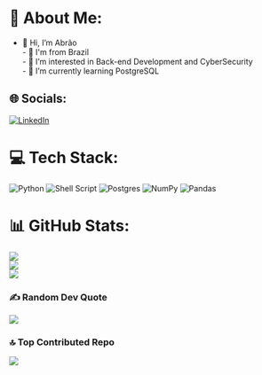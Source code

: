 # 💫 About Me:
 - 👋 Hi, I’m Abrão <br>- 🏡 I'm from Brazil <br>- 👀 I’m interested in Back-end Development and CyberSecurity <br>- 🌱 I’m currently learning PostgreSQL


## 🌐 Socials:
[![LinkedIn](https://img.shields.io/badge/LinkedIn-%230077B5.svg?logo=linkedin&logoColor=white)](https://linkedin.com/in/abrao-junior) 

# 💻 Tech Stack:
![Python](https://img.shields.io/badge/python-3670A0?style=for-the-badge&logo=python&logoColor=ffdd54) ![Shell Script](https://img.shields.io/badge/shell_script-%23121011.svg?style=for-the-badge&logo=gnu-bash&logoColor=white) ![Postgres](https://img.shields.io/badge/postgres-%23316192.svg?style=for-the-badge&logo=postgresql&logoColor=white) ![NumPy](https://img.shields.io/badge/numpy-%23013243.svg?style=for-the-badge&logo=numpy&logoColor=white) ![Pandas](https://img.shields.io/badge/pandas-%23150458.svg?style=for-the-badge&logo=pandas&logoColor=white)
# 📊 GitHub Stats:
![](https://github-readme-stats.vercel.app/api?username=Serryousc&theme=dark&hide_border=false&include_all_commits=false&count_private=false)<br/>
![](https://github-readme-streak-stats.herokuapp.com/?user=Serryousc&theme=dark&hide_border=false)<br/>
![](https://github-readme-stats.vercel.app/api/top-langs/?username=Serryousc&theme=dark&hide_border=false&include_all_commits=false&count_private=false&layout=compact)

### ✍️ Random Dev Quote
![](https://quotes-github-readme.vercel.app/api?type=horizontal&theme=radical)

### 🔝 Top Contributed Repo
![](https://github-contributor-stats.vercel.app/api?username=Serryousc&limit=5&theme=dark&combine_all_yearly_contributions=true)

<!-- Proudly created with GPRM ( https://gprm.itsvg.in ) -->
